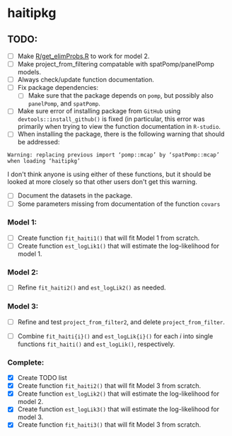 # haitipkg

## TODO: 

- [ ] Make [R/get_elimProbs.R](R/get_elimProbs.R) to work for model 2.
- [ ] Make project_from_filtering compatable with spatPomp/panelPomp models.
- [ ] Always check/update function documentation. 
- [ ] Fix package dependencies:
  - [ ] Make sure that the package depends on `pomp`, but possibly also `panelPomp`, and `spatPomp`.
- [ ] Make sure error of installing package from `GitHub` using `devtools::install_github()` is fixed (in particular, this error was primarily when trying to view the function documentation in `R-studio`. 
- [ ] When installing the package, there is the following warning that should be addressed: 
``` 
Warning: replacing previous import ‘pomp::mcap’ by ‘spatPomp::mcap’ when loading ‘haitipkg’
```
I don't think anyone is using either of these functions, but it should be looked at more closely so that other users don't get this warning.
- [ ] Document the datasets in the package.
- [ ] Some parameters missing from documentation of the function `covars`

### Model 1:

- [ ] Create function `fit_haiti1()` that will fit Model 1 from scratch. 
- [ ] Create function `est_logLik1()` that will estimate the log-likelihood for model 1.

### Model 2: 

- [ ] Refine `fit_haiti2()` and `est_logLik2()` as needed.

### Model 3:

- [ ] Refine and test `project_from_filter2`, and delete `project_from_filter`.
- [ ] Combine `fit_haiti{i}()` and `est_logLik{i}()` for each $i$ into single functions `fit_haiti()` and `est_logLik()`, respectively. 



### Complete: 

- [x] Create TODO list
- [x] Create function `fit_haiti2()` that will fit Model 3 from scratch. 
- [x] Create function `est_logLik2()` that will estimate the log-likelihood for model 2.
- [x] Create function `est_logLik3()` that will estimate the log-likelihood for model 3.
- [x] Create function `fit_haiti3()` that will fit Model 3 from scratch. 
